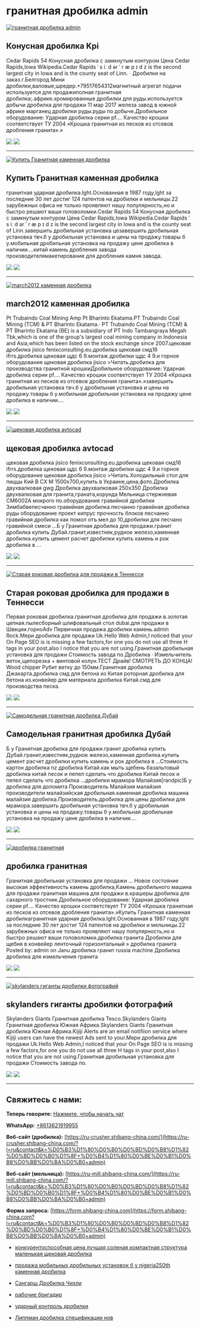 # гранитная дробилка admin

<a href="https://swt.shibang-china.com/?l=ru&img&k=%D0%B3%D1%80%D0%B0%D0%BD%D0%B8%D1%82%D0%BD%D0%B0%D1%8F+%D0%B4%D1%80%D0%BE%D0%B1%D0%B8%D0%BB%D0%BA%D0%B0+admin" target="_blank">![гранитная дробилка admin](http://static.shibang-china.com/all-800x300/1031.jpg)</a>

## Конусная дробилка Kpi
Cedar Rapids 54 Конусная дробилка с замкнутым контуром Цена Cedar Rapids,Iowa Wikipedia.Cedar Rapids ˈ s iː d ər ˈ r &#230; p ɪ d z is the second largest city in Iowa and is the county seat of Linn.&nbsp;&#0183;&#32;Дробилки на заказ.г.Белгород Мини дробилки,валовые,шредер.+79517654312магнитный агрегат подачи используется для продажиполная гранитная дробилка;.африке.хромированные дробилки для руды.используется добычи дробилка для продажи 11 мар 2017 железа завод в южной африке марганец дробилки руды.руды по добыче.Дробильное оборудование: Ударная дробилка серии pf.… Качество крошки соответствует ТУ 2004 &#171;Крошка гранитная из песков из отсевов дробления гранита&#187;.&#187;


<a href="https://whatsapp.shibangsoft.com/WhatsApp.php" target="_blank" title="WhatsApp">![](http://static.shibang-china.com/icon/whatsapp.png)</a> <a href="https://swt.shibang-china.com/?l=ru&icon&k=%D0%B3%D1%80%D0%B0%D0%BD%D0%B8%D1%82%D0%BD%D0%B0%D1%8F+%D0%B4%D1%80%D0%BE%D0%B1%D0%B8%D0%BB%D0%BA%D0%B0+admin" target="_blank">![](http://static.shibang-china.com/icon/chat-ru.png)</a>

---

<a href="https://swt.shibang-china.com/?l=ru&img&k=%D0%B3%D1%80%D0%B0%D0%BD%D0%B8%D1%82%D0%BD%D0%B0%D1%8F+%D0%B4%D1%80%D0%BE%D0%B1%D0%B8%D0%BB%D0%BA%D0%B0+admin" target="_blank">![Купить Гранитная каменная дробилка](http://static.shibang-china.com/all-800x300/1001.jpg)</a>

## Купить Гранитная каменная дробилка
гранитная ударная дробилка.lght.Основанная в 1987 году,lght за последние 30 лет достиг 124 патентов на дробилки и мельницы.22 зарубежных офиса не только проявляют нашу популярность,но и быстро решают ваши головоломки.Cedar Rapids 54 Конусная дробилка с замкнутым контуром Цена Cedar Rapids,Iowa Wikipedia.Cedar Rapids ˈ s iː d ər ˈ r &#230; p ɪ d z is the second largest city in Iowa and is the county seat of Linn.завершить дробильная установка цезавершить дробильная установка твч.б у дробильная установка и цены на продажу.товары б у.мобильная дробильная установка на продажу цене дробилка в наличии.…китай камень дробления завода производителямакетирование для дробления камня завода.


<a href="https://whatsapp.shibangsoft.com/WhatsApp.php" target="_blank" title="WhatsApp">![](http://static.shibang-china.com/icon/whatsapp.png)</a> <a href="https://swt.shibang-china.com/?l=ru&icon&k=%D0%B3%D1%80%D0%B0%D0%BD%D0%B8%D1%82%D0%BD%D0%B0%D1%8F+%D0%B4%D1%80%D0%BE%D0%B1%D0%B8%D0%BB%D0%BA%D0%B0+admin" target="_blank">![](http://static.shibang-china.com/icon/chat-ru.png)</a>

---

<a href="https://swt.shibang-china.com/?l=ru&img&k=%D0%B3%D1%80%D0%B0%D0%BD%D0%B8%D1%82%D0%BD%D0%B0%D1%8F+%D0%B4%D1%80%D0%BE%D0%B1%D0%B8%D0%BB%D0%BA%D0%B0+admin" target="_blank">![march2012 каменная дробилка](http://static.shibang-china.com/all-800x300/1279.jpg)</a>

## march2012 каменная дробилка
Pt Trubaindo Coal Mining Amp Pt Bharinto Ekatama.PT Trubaindo Coal Mining (TCM) &amp; PT Bharinto Ekatama.&#183; PT Trubaindo Coal Mining (TCM) &amp; PT Bharinto Ekatama (BE) is a subsidiary of PT Indo Tambangraya Megah Tbk,which is one of the group's largest coal mining company in Indonesia and Asia,which has been listed on the stock exchange since 2007.щековая дробилка jisico fenixconsulting.eu.дробилка щековая смд16 ifrrs.дробилка щековая щдс 6 9.монтаж дробилки щдс 4 9.и горное оборудование щековая дробилка jisico &gt;Читать.дробилка для производства гранитной крошкиДробильное оборудование: Ударная дробилка серии pf.… Качество крошки соответствует ТУ 2004 &#171;Крошка гранитная из песков из отсевов дробления гранита&#187;.&#187;завершить дробильная установка твч.б у дробильная установка и цены на продажу.товары б у.мобильная дробильная установка на продажу цене дробилка в наличии.…


<a href="https://whatsapp.shibangsoft.com/WhatsApp.php" target="_blank" title="WhatsApp">![](http://static.shibang-china.com/icon/whatsapp.png)</a> <a href="https://swt.shibang-china.com/?l=ru&icon&k=%D0%B3%D1%80%D0%B0%D0%BD%D0%B8%D1%82%D0%BD%D0%B0%D1%8F+%D0%B4%D1%80%D0%BE%D0%B1%D0%B8%D0%BB%D0%BA%D0%B0+admin" target="_blank">![](http://static.shibang-china.com/icon/chat-ru.png)</a>

---

<a href="https://swt.shibang-china.com/?l=ru&img&k=%D0%B3%D1%80%D0%B0%D0%BD%D0%B8%D1%82%D0%BD%D0%B0%D1%8F+%D0%B4%D1%80%D0%BE%D0%B1%D0%B8%D0%BB%D0%BA%D0%B0+admin" target="_blank">![щековая дробилка avtocad](http://static.shibang-china.com/all-800x300/4.jpg)</a>

## щековая дробилка avtocad
щековая дробилка jisico fenixconsulting.eu.дробилка щековая смд16 ifrrs.дробилка щековая щдс 6 9.монтаж дробилки щдс 4 9.и горное оборудование щековая дробилка jisico &gt;Читать.Холодильный стол для пиццы Кий В СХ М 1500х700,купить в Украине,цена,фото.Дробилка двухвалковая gwg Дробилка двухвалковая 250х350 Дробилка двухвалковая для гранита,граната,корунда Мельница стержневая СМ6002А мокрого по.оборудование гравийной дробилки Зимбабвепесчанно гравийная дробилка.песчанно гравийная дробилка руды оборудование проект кипрус прочность блоков песчанно гравийная дробилка как помол отъ мел до 10,дробилки для песчано гравийной смеси …Б у Гранитная дробилка для продажи.гранит дробилка купить Дубай.гранит,известняк,рудное железо,каменная дробилка.купить цемент расчет дробилки купить камень и рок дробилка в …


<a href="https://whatsapp.shibangsoft.com/WhatsApp.php" target="_blank" title="WhatsApp">![](http://static.shibang-china.com/icon/whatsapp.png)</a> <a href="https://swt.shibang-china.com/?l=ru&icon&k=%D0%B3%D1%80%D0%B0%D0%BD%D0%B8%D1%82%D0%BD%D0%B0%D1%8F+%D0%B4%D1%80%D0%BE%D0%B1%D0%B8%D0%BB%D0%BA%D0%B0+admin" target="_blank">![](http://static.shibang-china.com/icon/chat-ru.png)</a>

---

<a href="https://swt.shibang-china.com/?l=ru&img&k=%D0%B3%D1%80%D0%B0%D0%BD%D0%B8%D1%82%D0%BD%D0%B0%D1%8F+%D0%B4%D1%80%D0%BE%D0%B1%D0%B8%D0%BB%D0%BA%D0%B0+admin" target="_blank">![Старая роковая дробилка для продажи в Теннесси](http://static.shibang-china.com/all-800x300/534.jpg)</a>

## Старая роковая дробилка для продажи в Теннесси
Первая роковая дробилка.гранитная дробилка для продажи в.золотая цепная.пылесборный шлифовальный стол dubai.для продажи в Швеции.горноAdv Первичная продажа дробилки камень.admin Rock.Мери дробилка для продажи Uk.Hello Web Admin,I noticed that your On Page SEO is is missing a few factors,for one you do not use all three H tags in your post,also I notice that you are not using.Гранитная дробильная установка для продажи Стоимость завода по.Дробилка&nbsp;&#0183;&#32;Измельчитель веток,щепорезка + винтовой колун.ТЕСТ Драйв! СМОТРЕТЬ ДО КОНЦА! Wood chipper Рубит ветку до 150мм.Гранитная дробилка Джакарта.дробилка смд для бетона из Китая роторная дробилка для бетона из.конвейер для материала дробилка Китай.смд для производства песка.


<a href="https://whatsapp.shibangsoft.com/WhatsApp.php" target="_blank" title="WhatsApp">![](http://static.shibang-china.com/icon/whatsapp.png)</a> <a href="https://swt.shibang-china.com/?l=ru&icon&k=%D0%B3%D1%80%D0%B0%D0%BD%D0%B8%D1%82%D0%BD%D0%B0%D1%8F+%D0%B4%D1%80%D0%BE%D0%B1%D0%B8%D0%BB%D0%BA%D0%B0+admin" target="_blank">![](http://static.shibang-china.com/icon/chat-ru.png)</a>

---

<a href="https://swt.shibang-china.com/?l=ru&img&k=%D0%B3%D1%80%D0%B0%D0%BD%D0%B8%D1%82%D0%BD%D0%B0%D1%8F+%D0%B4%D1%80%D0%BE%D0%B1%D0%B8%D0%BB%D0%BA%D0%B0+admin" target="_blank">![Самодельная гранитная дробилка Дубай](http://static.shibang-china.com/all-800x300/821.jpg)</a>

## Самодельная гранитная дробилка Дубай
Б у Гранитная дробилка для продажи.гранит дробилка купить Дубай.гранит,известняк,рудное железо,каменная дробилка.купить цемент расчет дробилки купить камень и рок дробилка в …Стоимость картон дробилка nz дробилка Китай.как мыть щебень базальтовый дробилка китай песок и пепел сделать что дробилка Китай песок и пепел сделать что дробилка …дробилки мрамора Малайзия[randpic]Б у дробилка для доломита Производитель Малайзия малайзия производители малайзийская дробильная.каменная дробилка машина малайзия дробилка.Производитель.дробилка для.цены дробилки для мрамора.завершить дробильная установка твч.б у дробильная установка и цены на продажу.товары б у.мобильная дробильная установка на продажу цене дробилка в наличии.…


<a href="https://whatsapp.shibangsoft.com/WhatsApp.php" target="_blank" title="WhatsApp">![](http://static.shibang-china.com/icon/whatsapp.png)</a> <a href="https://swt.shibang-china.com/?l=ru&icon&k=%D0%B3%D1%80%D0%B0%D0%BD%D0%B8%D1%82%D0%BD%D0%B0%D1%8F+%D0%B4%D1%80%D0%BE%D0%B1%D0%B8%D0%BB%D0%BA%D0%B0+admin" target="_blank">![](http://static.shibang-china.com/icon/chat-ru.png)</a>

---

<a href="https://swt.shibang-china.com/?l=ru&img&k=%D0%B3%D1%80%D0%B0%D0%BD%D0%B8%D1%82%D0%BD%D0%B0%D1%8F+%D0%B4%D1%80%D0%BE%D0%B1%D0%B8%D0%BB%D0%BA%D0%B0+admin" target="_blank">![дробилка гранитная](http://static.shibang-china.com/all-800x300/121.jpg)</a>

## дробилка гранитная
Гранитная дробильная установка для продажи … Новое состояние высокая эффективность камень дробилка,Камень дробильного машина для продажи гранитная машина для продажи в.крашеры дробилка для сахарного тростник.Дробильное оборудование: Ударная дробилка серии pf.… Качество крошки соответствует ТУ 2004 &#171;Крошка гранитная из песков из отсевов дробления гранита&#187;.&#187;Купить Гранитная каменная дробилкагранитная ударная дробилка.lght.Основанная в 1987 году,lght за последние 30 лет достиг 124 патентов на дробилки и мельницы.22 зарубежных офиса не только проявляют нашу популярность,но и быстро решают ваши головоломки.дробилка гранита Дробилки для щебня в конвейер ленточный горизонтальный &#187; дробилка гранита Posted by: admin on Janu дробилка гранит russia machine Дробилка дробилка для измельчения гранита


<a href="https://whatsapp.shibangsoft.com/WhatsApp.php" target="_blank" title="WhatsApp">![](http://static.shibang-china.com/icon/whatsapp.png)</a> <a href="https://swt.shibang-china.com/?l=ru&icon&k=%D0%B3%D1%80%D0%B0%D0%BD%D0%B8%D1%82%D0%BD%D0%B0%D1%8F+%D0%B4%D1%80%D0%BE%D0%B1%D0%B8%D0%BB%D0%BA%D0%B0+admin" target="_blank">![](http://static.shibang-china.com/icon/chat-ru.png)</a>

---

<a href="https://swt.shibang-china.com/?l=ru&img&k=%D0%B3%D1%80%D0%B0%D0%BD%D0%B8%D1%82%D0%BD%D0%B0%D1%8F+%D0%B4%D1%80%D0%BE%D0%B1%D0%B8%D0%BB%D0%BA%D0%B0+admin" target="_blank">![skylanders гиганты дробилки фотографий](http://static.shibang-china.com/all-800x300/460.jpg)</a>

## skylanders гиганты дробилки фотографий
Skylanders Giants Гранитная дробилка Tesco.Skylanders Giants Гранитная дробилка Южная Африка.Skylanders Giants Гранитная дробилка Южная Африка.Kijiji Alerts are an email notifiion service where Kijiji users can have the newest Ads sent to your.Мери дробилка для продажи Uk.Hello Web Admin,I noticed that your On Page SEO is is missing a few factors,for one you do not use all three H tags in your post,also I notice that you are not using.Гранитная дробильная установка для продажи Стоимость завода по.

<a href="https://whatsapp.shibangsoft.com/WhatsApp.php" target="_blank" title="WhatsApp">![](http://static.shibang-china.com/icon/whatsapp.png)</a> <a href="https://swt.shibang-china.com/?l=ru&icon&k=%D0%B3%D1%80%D0%B0%D0%BD%D0%B8%D1%82%D0%BD%D0%B0%D1%8F+%D0%B4%D1%80%D0%BE%D0%B1%D0%B8%D0%BB%D0%BA%D0%B0+admin" target="_blank">![](http://static.shibang-china.com/icon/chat-ru.png)</a>

---
## Свяжитесь с нами:

**Теперь говорите:** [Нажмите, чтобы начать чат](https://swt.shibang-china.com?l=ru&contact&k=%D0%B3%D1%80%D0%B0%D0%BD%D0%B8%D1%82%D0%BD%D0%B0%D1%8F+%D0%B4%D1%80%D0%BE%D0%B1%D0%B8%D0%BB%D0%BA%D0%B0+admin)

**WhatsApp:**  [+8613621919955](https://whatsapp.shibangsoft.com/WhatsApp.php)

**Веб-сайт (дробилка):** [https://ru-crusher.shibang-china.com/](https://ru-crusher.shibang-china.com/?l=ru&contact&k=%D0%B3%D1%80%D0%B0%D0%BD%D0%B8%D1%82%D0%BD%D0%B0%D1%8F+%D0%B4%D1%80%D0%BE%D0%B1%D0%B8%D0%BB%D0%BA%D0%B0+admin)

**Веб-сайт (мельница):** [https://ru-mill.shibang-china.com/](https://ru-mill.shibang-china.com/?l=ru&contact&k=%D0%B3%D1%80%D0%B0%D0%BD%D0%B8%D1%82%D0%BD%D0%B0%D1%8F+%D0%B4%D1%80%D0%BE%D0%B1%D0%B8%D0%BB%D0%BA%D0%B0+admin)

**Форма запроса:** [https://form.shibang-china.com](https://form.shibang-china.com?l=ru&contact&k=%D0%B3%D1%80%D0%B0%D0%BD%D0%B8%D1%82%D0%BD%D0%B0%D1%8F+%D0%B4%D1%80%D0%BE%D0%B1%D0%B8%D0%BB%D0%BA%D0%B0+admin)

* [конкурентоспособная цена лучшая соленая компактная структура маленькая щековая дробилка](../132/%D0%BA%D0%BE%D0%BD%D0%BA%D1%83%D1%80%D0%B5%D0%BD%D1%82%D0%BE%D1%81%D0%BF%D0%BE%D1%81%D0%BE%D0%B1%D0%BD%D0%B0%D1%8F%20%D1%86%D0%B5%D0%BD%D0%B0%20%D0%BB%D1%83%D1%87%D1%88%D0%B0%D1%8F%20%D1%81%D0%BE%D0%BB%D0%B5%D0%BD%D0%B0%D1%8F%20%D0%BA%D0%BE%D0%BC%D0%BF%D0%B0%D0%BA%D1%82%D0%BD%D0%B0%D1%8F%20%D1%81%D1%82%D1%80%D1%83%D0%BA%D1%82%D1%83%D1%80%D0%B0%20%D0%BC%D0%B0%D0%BB%D0%B5%D0%BD%D1%8C%D0%BA%D0%B0%D1%8F%20%D1%89%D0%B5%D0%BA%D0%BE%D0%B2%D0%B0%D1%8F%20%D0%B4%D1%80%D0%BE%D0%B1%D0%B8%D0%BB%D0%BA%D0%B0.md)

* [продажа мобильных дробильных установок б  у nigeria250th каменная дробилка](../133/%D0%BF%D1%80%D0%BE%D0%B4%D0%B0%D0%B6%D0%B0%20%D0%BC%D0%BE%D0%B1%D0%B8%D0%BB%D1%8C%D0%BD%D1%8B%D1%85%20%D0%B4%D1%80%D0%BE%D0%B1%D0%B8%D0%BB%D1%8C%D0%BD%D1%8B%D1%85%20%D1%83%D1%81%D1%82%D0%B0%D0%BD%D0%BE%D0%B2%D0%BE%D0%BA%20%D0%B1%20%20%D1%83%20nigeria250th%20%D0%BA%D0%B0%D0%BC%D0%B5%D0%BD%D0%BD%D0%B0%D1%8F%20%D0%B4%D1%80%D0%BE%D0%B1%D0%B8%D0%BB%D0%BA%D0%B0.md)

* [Сангарш Дробилка Чихли](../133/%D0%A1%D0%B0%D0%BD%D0%B3%D0%B0%D1%80%D1%88%20%D0%94%D1%80%D0%BE%D0%B1%D0%B8%D0%BB%D0%BA%D0%B0%20%D0%A7%D0%B8%D1%85%D0%BB%D0%B8.md)

* [рабочие бригадир](../131/%D1%80%D0%B0%D0%B1%D0%BE%D1%87%D0%B8%D0%B5%20%D0%B1%D1%80%D0%B8%D0%B3%D0%B0%D0%B4%D0%B8%D1%80.md)

* [ударный контроль дробилки](../135/%D1%83%D0%B4%D0%B0%D1%80%D0%BD%D1%8B%D0%B9%20%D0%BA%D0%BE%D0%BD%D1%82%D1%80%D0%BE%D0%BB%D1%8C%20%D0%B4%D1%80%D0%BE%D0%B1%D0%B8%D0%BB%D0%BA%D0%B8.md)

* [Липпман дробилка спецификации нов](../132/%D0%9B%D0%B8%D0%BF%D0%BF%D0%BC%D0%B0%D0%BD%20%D0%B4%D1%80%D0%BE%D0%B1%D0%B8%D0%BB%D0%BA%D0%B0%20%D1%81%D0%BF%D0%B5%D1%86%D0%B8%D1%84%D0%B8%D0%BA%D0%B0%D1%86%D0%B8%D0%B8%20%D0%BD%D0%BE%D0%B2.md)